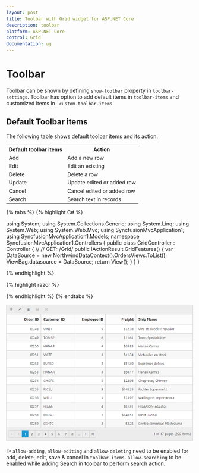 ```yaml
---
layout: post
title: Toolbar with Grid widget for ASP.NET Core
description: toolbar 
platform: ASP.NET Core
control: Grid
documentation: ug
---
```


# Toolbar

Toolbar can be shown by defining `show-toolbar` property in `toolbar-settings`. Toolbar has option to add default items in `toolbar-items` and customized items in ` custom-toolbar-items`.

## Default Toolbar items

The following table shows default toolbar items and its action. 

<table>
<tr>
<th>
Default toolbar items</th><th>
Action</th></tr>
<tr>
<td>
Add</td><td>
Add a new row</td></tr>
<tr>
<td>
Edit</td><td>
Edit an existing</td></tr>
<tr>
<td>
Delete</td><td>
Delete a row</td></tr>
<tr>
<td>
Update</td><td>
Update edited or added row</td></tr>
<tr>
<td>
Cancel</td><td>
Cancel edited or added row</td></tr>
<tr>
<td>
Search</td><td>
Search text in records</td></tr>
</table>

{% tabs %}
{% highlight C# %}

using System;
using System.Collections.Generic;
using System.Linq;
using System.Web;
using System.Web.Mvc;
using SyncfusionMvcApplication1;
using SyncfusionMvcApplication1.Models;
namespace SyncfusionMvcApplication1.Controllers
{
    public class GridController : Controller
    {
        //
        // GET: /Grid/
        public IActionResult GridFeatures()
        {
            var DataSource = new NorthwindDataContext().OrdersViews.ToList();
            ViewBag.datasource = DataSource;
            return View();
        }
    }
}


{% endhighlight  %}

{% highlight razor %}

<ej-grid id="FlatGrid" allow-paging="true" datasource="ViewBag.DataSource">
    <e-edit-settings allow-adding="true" allow-editing="true" allow-deleting="true"></e-edit-settings>
    <e-toolbar-settings show-toolbar="true" toolbar-items='@new List<string> {"add","edit","delete","update","cancel"}' />
    <e-context-menu-settings enable-context-menu="true"></e-context-menu-settings>
    <e-columns>
        <e-column field="OrderID" is-primary-key="true" header-text="Order ID" text-align=Right width="90"></e-column>
        <e-column field="CustomerID" header-text="CustomerID" width="90"></e-column>
        <e-column field="EmployeeID" header-text="Employee ID" text-align="Right" width="80"></e-column>
        <e-column field="Freight" format="{0:c2}" header-text="Freight" text-align="Right"></e-column>
        <e-column field="ShipName" header-text="Ship Name" width="150"></e-column>
    </e-columns>
</ej-grid>

{% endhighlight %}
{% endtabs %}  

![](Toolbar_images/Toolbar_img1.png)


I> `allow-adding`, `allow-editing` and `allow-deleting` need to be enabled for add, delete, edit, save & cancel in `toolbar-items`. `allow-searching` to be enabled while adding Search in toolbar to perform search action.